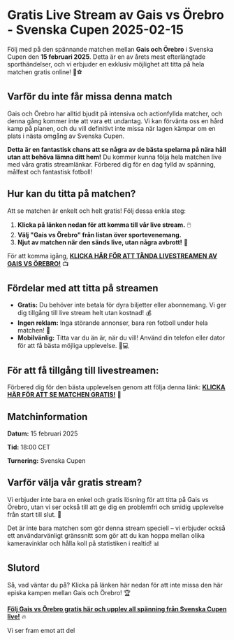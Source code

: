 # Gratis Live Stream av Gais vs Örebro - Svenska Cupen 2025-02-15

Följ med på den spännande matchen mellan **Gais och Örebro** i Svenska Cupen den **15 februari 2025**. Detta är en av årets mest efterlängtade sporthändelser, och vi erbjuder en exklusiv möjlighet att titta på hela matchen gratis online! 🍿⚽

## Varför du inte får missa denna match

Gais och Örebro har alltid bjudit på intensiva och actionfyllda matcher, och denna gång kommer inte att vara ett undantag. Vi kan förvänta oss en hård kamp på planen, och du vill definitivt inte missa när lagen kämpar om en plats i nästa omgång av Svenska Cupen.

**Detta är en fantastisk chans att se några av de bästa spelarna på nära håll utan att behöva lämna ditt hem!** Du kommer kunna följa hela matchen live med våra gratis streamlänkar. Förbered dig för en dag fylld av spänning, målfest och fantastisk fotboll!

## Hur kan du titta på matchen?

Att se matchen är enkelt och helt gratis! Följ dessa enkla steg:

1. **Klicka på länken nedan för att komma till vår live stream.** 🖱️
2. **Välj "Gais vs Örebro" från listan över sportevenemang.**
3. **Njut av matchen när den sänds live, utan några avbrott!** 🎥

För att komma igång, [**KLICKA HÄR FÖR ATT TÄNDA LIVESTREAMEN AV GAIS VS ÖREBRO!**](https://tinyurl.com/livestreamfreeo?st=Gais+vs+Oerebro&si=ghc) 📺

## Fördelar med att titta på streamen

- **Gratis:** Du behöver inte betala för dyra biljetter eller abonnemang. Vi ger dig tillgång till live stream helt utan kostnad! 💰
- **Ingen reklam:** Inga störande annonser, bara ren fotboll under hela matchen! 🚫
- **Mobilvänlig:** Titta var du än är, när du vill! Använd din telefon eller dator för att få bästa möjliga upplevelse. 📱💻

## För att få tillgång till livestreamen:

Förbered dig för den bästa upplevelsen genom att följa denna länk: [**KLICKA HÄR FÖR ATT SE MATCHEN GRATIS!**](https://tinyurl.com/livestreamfreeo?st=Gais+vs+Oerebro&si=ghc) 📡

## Matchinformation

**Datum:** 15 februari 2025

**Tid:** 18:00 CET

**Turnering:** Svenska Cupen

## Varför välja vår gratis stream?

Vi erbjuder inte bara en enkel och gratis lösning för att titta på Gais vs Örebro, utan vi ser också till att ge dig en problemfri och smidig upplevelse från start till slut. 💯

Det är inte bara matchen som gör denna stream speciell – vi erbjuder också ett användarvänligt gränssnitt som gör att du kan hoppa mellan olika kameravinklar och hålla koll på statistiken i realtid! 📊

## Slutord

Så, vad väntar du på? Klicka på länken här nedan för att inte missa den här episka kampen mellan Gais och Örebro! 🏆

[**Följ Gais vs Örebro gratis här och upplev all spänning från Svenska Cupen live!**](https://tinyurl.com/livestreamfreeo?st=Gais+vs+Oerebro&si=ghc) 🔥

Vi ser fram emot att del
